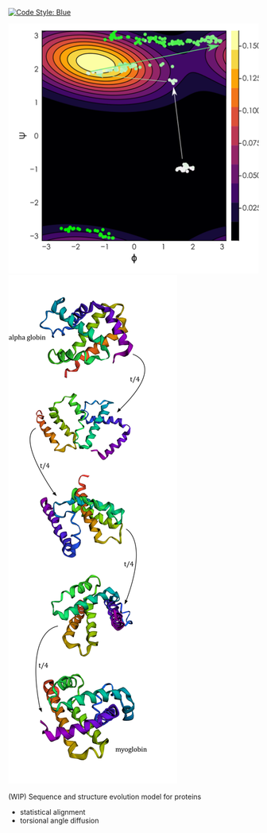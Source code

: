 [![Code Style: Blue](https://img.shields.io/badge/code%20style-blue-4495d1.svg)](https://github.com/invenia/BlueStyle)

[![Screenshot1](jumpingdiff.png "Screenshot1")]()
[![Screenshot2](evol_traj_globins.png "Screenshot2")]()

(WIP) Sequence and structure evolution model for proteins
- statistical alignment
- torsional angle diffusion

